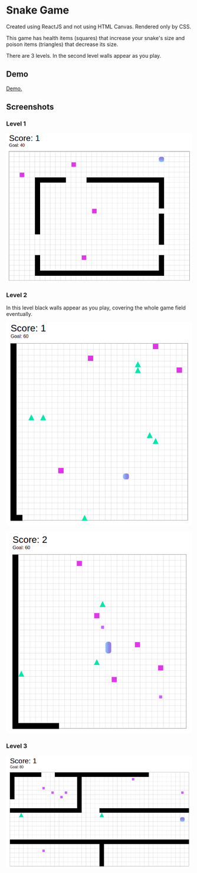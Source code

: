 # Snake Game

Created using ReactJS and not using HTML Canvas. Rendered only by CSS. 

This game has health items (squares) that increase your snake's size and poison items (triangles) that decrease its size.

There are 3 levels. In the second level walls appear as you play.

## Demo
[Demo.](https://bad-snake-game.netlify.com/)

## Screenshots

### Level 1

![Screenshot of level 1](screenshots/lvl1.png?raw=true "Level 1")

### Level 2

In this level black walls appear as you play, covering the whole game field eventually.

![First screenshot of level 2](screenshots/lvl2.0.png?raw=true "Level 2")

![Second screenshot of level 2](screenshots/lvl2.1.png?raw=true "Level 2")

### Level 3

![Screenshot of level 3](screenshots/lvl3.png?raw=true "Level 3")